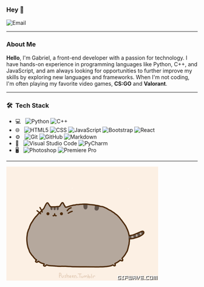 

### Hey 👋
![Email](https://img.shields.io/badge/Email-lacortedev@proton.me-blue?style=flat-square&logo=gmail)

---------------------------------------------------------------------------------------------------------------------------------------------------------------------------------

### About Me

**Hello**, I'm Gabriel, a front-end developer with a passion for technology. 
I have hands-on experience in programming languages like Python, C++, and JavaScript, 
and am always looking for opportunities to further improve my skills by exploring new languages and frameworks. 
When I'm not coding, I'm often playing my favorite video games, **CS:GO** and **Valorant**.

---------------------------------------------------------------------------------------------------------------------------------------------------------------------------------

<h3> 🛠 &nbsp;Tech Stack</h3>

- 💻 &nbsp;
  ![Python](https://img.shields.io/badge/-Python-333333?style=flat&logo=python)
  ![C++](https://img.shields.io/badge/C++-333333?style=flat-square&logo=C%2B%2B&logoColor=007396)
- 🌐 &nbsp;
  ![HTML5](https://img.shields.io/badge/-HTML5-333333?style=flat&logo=HTML5)
  ![CSS](https://img.shields.io/badge/-CSS-333333?style=flat&logo=CSS3&logoColor=1572B6)
  ![JavaScript](https://img.shields.io/badge/-JavaScript-333333?style=flat&logo=javascript)
  ![Bootstrap](https://img.shields.io/badge/-Bootstrap-333333?style=flat&logo=bootstrap&logoColor=563D7C)
  ![React](https://img.shields.io/badge/-React-333333?style=flat&logo=react)
- ⚙️ &nbsp;
  ![Git](https://img.shields.io/badge/-Git-333333?style=flat&logo=git)
  ![GitHub](https://img.shields.io/badge/-GitHub-333333?style=flat&logo=github)
  ![Markdown](https://img.shields.io/badge/-Markdown-333333?style=flat&logo=markdown)
- 🔧 &nbsp;
  ![Visual Studio Code](https://img.shields.io/badge/-Visual%20Studio%20Code-333333?style=flat&logo=visual-studio-code&logoColor=007ACC)
  ![PyCharm](https://img.shields.io/badge/-PyCharm-333333?style=flat&logo=pycharm-ide&logoColor=2C2255)
- 🖥 &nbsp;
  ![Photoshop](https://img.shields.io/badge/-Photoshop-333333?style=flat&logo=adobe-photoshop)
  ![Premiere Pro](https://img.shields.io/badge/-Premiere-333333?style=flat&logo=adobe-premiere-pro)
  
---------------------------------------------------------------------------------------------------------------------------------------------------------------------------------

  <img align="center" alt="GIF" src="https://github.com/Gabriel-Lacorte/Gabriel-Lacorte/blob/main/fatcat.gif" />
